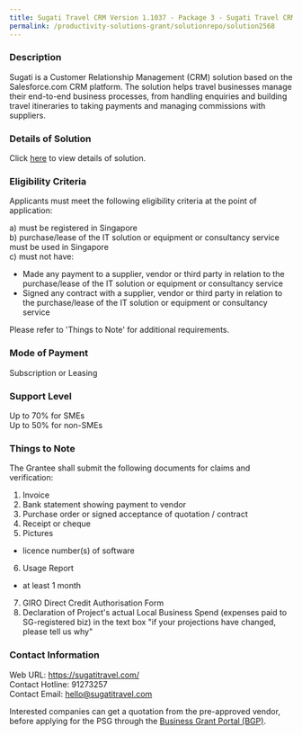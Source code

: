 ```yaml
---
title: Sugati Travel CRM Version 1.1037 - Package 3 - Sugati Travel CRM (upto 20 users)
permalink: /productivity-solutions-grant/solutionrepo/solution2568
---
```


### Description

Sugati is a Customer Relationship Management (CRM) solution based on the Salesforce.com CRM platform. The solution helps travel businesses manage their end-to-end business processes, from handling enquiries and building travel itineraries to taking payments and managing commissions with suppliers.

### Details of Solution

Click <a href='https://www.gobusiness.gov.sg/images/psg/Sugati_Travel_20200841_Desensitised_Annex_3_Part_3.pdf' target='_blank' rel='noopener'>here</a> to view details of solution.

### Eligibility Criteria

Applicants must meet the following eligibility criteria at the point of application:

a) must be registered in Singapore <br>
b) purchase/lease of the IT solution or equipment or consultancy service must be used in Singapore <br>
c) must not have:
- Made any payment to a supplier, vendor or third party in relation to the purchase/lease of the IT solution or equipment or consultancy service
- Signed any contract with a supplier, vendor or third party in relation to the purchase/lease of the IT solution or equipment or consultancy service

Please refer to 'Things to Note' for additional requirements.

### Mode of Payment
Subscription or Leasing

### Support Level
Up to 70% for SMEs <br>
Up to 50% for non-SMEs

### Things to Note
The Grantee shall submit the following documents for claims and verification:
1. Invoice
2. Bank statement showing payment to vendor
3. Purchase order or signed acceptance of quotation / contract
4. Receipt or cheque
5. Pictures
- licence number(s) of software
6. Usage Report
- at least 1 month
7. GIRO Direct Credit Authorisation Form
8. Declaration of Project's actual Local Business Spend (expenses paid to SG-registered biz) in the text box "if your projections have changed, please tell us why"

### Contact Information
Web URL: https://sugatitravel.com/ <br>Contact Hotline: 91273257 <br>Contact Email: hello@sugatitravel.com <br>

Interested companies can get a quotation from the pre-approved vendor, before applying for the PSG through the <a target='_blank' rel='noopener' href='https://www.businessgrants.gov.sg/'>Business Grant Portal (BGP)</a>.
